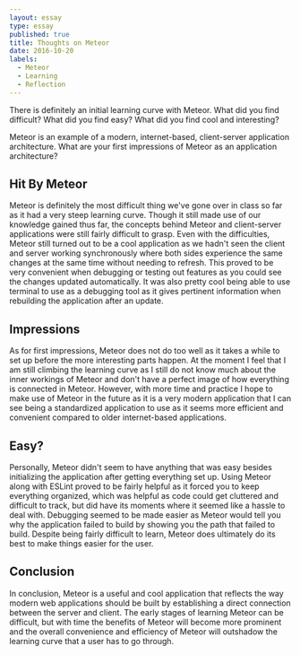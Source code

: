 ```yaml
---
layout: essay
type: essay
published: true
title: Thoughts on Meteor
date: 2016-10-20
labels:
  - Meteor
  - Learning
  - Reflection
---
```

There is definitely an initial learning curve with Meteor. What did you find difficult? What did you find easy? What did you find cool and interesting?

Meteor is an example of a modern, internet-based, client-server application architecture. What are your first impressions of Meteor as an application architecture?
## Hit By Meteor

  Meteor is definitely the most difficult thing we've gone over in class so far as it had a very steep learning curve. Though it still made use of our knowledge gained thus far, the concepts behind Meteor and client-server applications were still fairly difficult to grasp. Even with the difficulties, Meteor still turned out to be a cool application as we hadn't seen the client and server working synchronously where both sides experience the same changes at the same time without needing to refresh. This proved to be very convenient when debugging or testing out features as you could see the changes updated automatically. It was also pretty cool being able to use terminal to use as a debugging tool as it gives pertinent information when rebuilding the application after an update.
   
## Impressions

  As for first impressions, Meteor does not do too well as it takes a while to set up before the more interesting parts happen. At the moment I feel that I am still climbing the learning curve as I still do not know much about the inner workings of Meteor and don't have a perfect image of how everything is connected in Meteor. However, with more time and practice I hope to make use of Meteor in the future as it is a very modern application that I can see being a standardized application to use as it seems more efficient and convenient compared to older internet-based applications. 
  
## Easy?

  Personally, Meteor didn't seem to have anything that was easy besides initializing the application after getting everything set up. Using Meteor along with ESLint proved to be fairly helpful as it forced you to keep everything organized, which was helpful as code could get cluttered and difficult to track, but did have its moments where it seemed like a hassle to deal with. Debugging seemed to be made easier as Meteor would tell you why the application failed to build by showing you the path that failed to build. Despite being fairly difficult to learn, Meteor does ultimately do its best to make things easier for the user.
 
## Conclusion
 
  In conclusion, Meteor is a useful and cool application that reflects the way modern web applications should be built by establishing a direct connection between the server and client. The early stages of learning Meteor can be difficult, but with time the benefits of Meteor will become more prominent and the overall convenience and efficiency of Meteor will outshadow the learning curve that a user has to go through.
